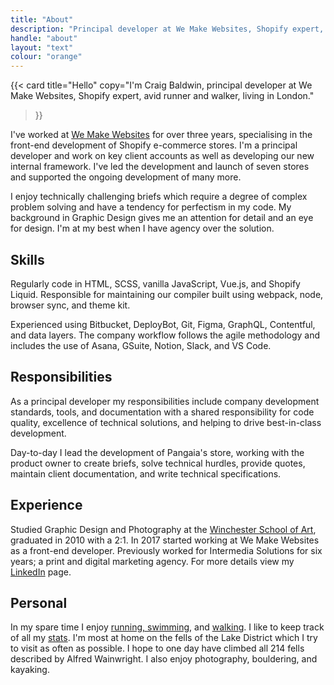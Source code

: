 ```yaml
---
title: "About"
description: "Principal developer at We Make Websites, Shopify expert, avid runner and walker, living in London."
handle: "about"
layout: "text"
colour: "orange"
---
```


{{<
  card
  title="Hello"
  copy="I'm Craig Baldwin, principal developer at We Make Websites, Shopify expert, avid runner and walker, living in London."
>}}

I've worked at [We Make Websites](https://wemakewebsites.com/) for over three years, specialising in the front-end development of Shopify e-commerce stores. I'm a principal developer and work on key client accounts as well as developing our new internal framework. I've led the development and launch of seven stores and supported the ongoing development of many more.

<!-- TP Toys, SofaSofa, This Works, Sons, Autonative, Underalls, Direct Doors -->

I enjoy technically challenging briefs which require a degree of complex problem solving and have a tendency for perfectism in my code. My background in Graphic Design gives me an attention for detail and an eye for design. I'm at my best when I have agency over the solution.

## Skills
Regularly code in HTML, SCSS, vanilla JavaScript, Vue.js, and Shopify Liquid. Responsible for maintaining our compiler built using webpack, node, browser sync, and theme kit.

Experienced using Bitbucket, DeployBot, Git, Figma, GraphQL, Contentful, and data layers. The company workflow follows the agile methodology and includes the use of Asana, GSuite, Notion, Slack, and VS Code.

## Responsibilities

As a principal developer my responsibilities include company development standards, tools, and documentation with a shared responsibility for code quality, excellence of technical solutions, and helping to drive best-in-class development.

Day-to-day I lead the development of Pangaia's store, working with the product owner to create briefs, solve technical hurdles, provide quotes, maintain client documentation, and write technical specifications.

## Experience
Studied Graphic Design and Photography at the [Winchester School of Art](http://www.southampton.ac.uk/wsa/index.page), graduated in 2010 with a 2:1. In 2017 started working at We Make Websites as a front-end developer. Previously worked for Intermedia Solutions for six years; a print and digital marketing agency. For more details view my [LinkedIn](http://uk.linkedin.com/in/craigbaldwin/) page.

## Personal
In my spare time I enjoy [running, swimming](https://www.strava.com/athletes/craigbaldwin), and [walking](/stats/mountains). I like to keep track of all my [stats](/stats/distances). I'm most at home on the fells of the Lake District which I try to visit as often as possible. I hope to one day have climbed all 214 fells described by Alfred Wainwright. I also enjoy photography, bouldering, and kayaking.
